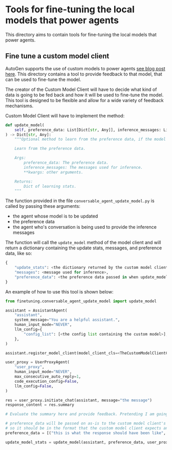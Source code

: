 # Tools for fine-tuning the local models that power agents

This directory aims to contain tools for fine-tuning the local models that power agents.

## Fine tune a custom model client

AutoGen supports the use of custom models to power agents [see blog post here](https://microsoft.github.io/autogen/blog/2024/01/26/Custom-Models). This directory contains a tool to provide feedback to that model, that can be used to fine-tune the model.

The creator of the Custom Model Client will have to decide what kind of data is going to be fed back and how it will be used to fine-tune the model. This tool is designed to be flexible and allow for a wide variety of feedback mechanisms.

Custom Model Client will have to implement the method:

```python
def update_model(
    self, preference_data: List[Dict[str, Any]], inference_messages: List[Dict[str, Any]], **kwargs: Any
) -> Dict[str, Any]:
    """Optional method to learn from the preference data, if the model supports learning. Can be omitted.

    Learn from the preference data.

    Args:
        preference_data: The preference data.
        inference_messages: The messages used for inference.
        **kwargs: other arguments.

    Returns:
        Dict of learning stats.
    """
```

The function provided in the file `conversable_agent_update_model.py` is called by passing these arguments:

- the agent whose model is to be updated
- the preference data
- the agent who's conversation is being used to provide the inference messages

The function will call the `update_model` method of the model client and will return a dictionary containing the update stats, messages, and preference data, like so:

```python
{
    "update_stats": <the dictionary returned by the custom model client implementation>,
    "messages": <message used for inference>,
    "preference_data": <the preference data passed in when update_model was called>
}
```

An example of how to use this tool is shown below:

```python
from finetuning.conversable_agent_update_model import update_model

assistant = AssistantAgent(
    "assistant",
    system_message="You are a helpful assistant.",
    human_input_mode="NEVER",
    llm_config={
        "config_list": [<the config list containing the custom model>],
    },
)

assistant.register_model_client(model_client_cls=<TheCustomModelClientClass>)

user_proxy = UserProxyAgent(
    "user_proxy",
    human_input_mode="NEVER",
    max_consecutive_auto_reply=1,
    code_execution_config=False,
    llm_config=False,
)

res = user_proxy.initiate_chat(assistant, message="the message")
response_content = res.summary

# Evaluate the summary here and provide feedback. Pretending I am going to perform DPO on the response.

# preference_data will be passed on as-is to the custom model client's update_model implementation
# so it should be in the format that the custom model client expects and is completely up to the author of the custom model client
preference_data = [("this is what the response should have been like", response_content)]

update_model_stats = update_model(assistant, preference_data, user_proxy)
```

